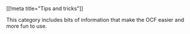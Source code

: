 [[!meta title="Tips and tricks"]]

This category includes bits of information that make the OCF easier and more
fun to use.
